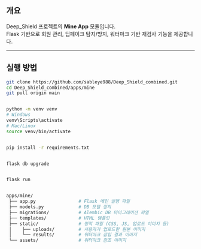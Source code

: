## 개요
Deep_Shield 프로젝트의 **Mine App** 모듈입니다.  
Flask 기반으로 회원 관리, 딥페이크 탐지/방지, 워터마크 기반 재검사 기능을 제공합니다.

---

## 실행 방법

```bash
git clone https://github.com/sableye988/Deep_Shield_combined.git
cd Deep_Shield_combined/apps/mine
git pull origin main


python -m venv venv
# Windows
venv\Scripts\activate
# Mac/Linux
source venv/bin/activate


pip install -r requirements.txt


flask db upgrade


flask run


apps/mine/
 ├── app.py                # Flask 메인 실행 파일
 ├── models.py             # DB 모델 정의
 ├── migrations/           # Alembic DB 마이그레이션 파일
 ├── templates/            # HTML 템플릿
 ├── static/               # 정적 파일 (CSS, JS, 업로드 이미지 등)
 │    ├── uploads/         # 사용자가 업로드한 원본 이미지
 │    └── results/         # 워터마크 삽입 결과 이미지
 └── assets/               # 워터마크 참조 이미지
